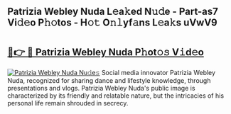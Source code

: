 ## Patrizia Webley Nuda L𝚎a𝚔ed N𝚞𝚍e - Part-as7 Vi𝚍𝚎o P𝚑𝚘tos - H𝚘𝚝 O𝚗𝚕yf𝚊ns L𝚎a𝚔s uVwV9

# <h2><a href="http://kfcu9o.oniu.top/?m=Patrizia+Webley+Nuda">🔗👉 🔴 Patrizia Webley Nuda P𝚑ot𝚘𝚜 V𝚒d𝚎o</a></h2>

[![Patrizia Webley Nuda Nu𝚍e𝚜](https://i.imgur.com/0qMVB7G.gif)](http://kfcu9o.oniu.top/?m=Patrizia+Webley+Nuda)
Social media innovator Patrizia Webley Nuda, recognized for sharing dance and lifestyle knowledge, through presentations and vlogs. Patrizia Webley Nuda's public image is characterized by its friendly and relatable nature, but the intricacies of his personal life remain shrouded in secrecy.  
